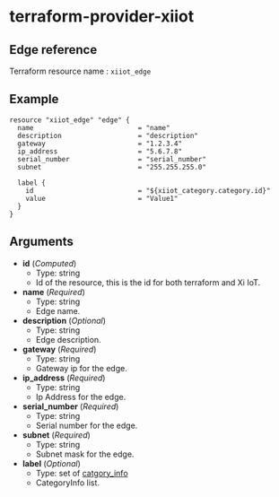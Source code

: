 # terraform-provider-xiiot

## Edge reference

Terraform resource name : `xiiot_edge`

## Example

```
resource "xiiot_edge" "edge" {
  name                          = "name"
  description                   = "description"
  gateway                       = "1.2.3.4"
  ip_address                    = "5.6.7.8"
  serial_number                 = "serial_number"
  subnet                        = "255.255.255.0"

  label {
    id                          = "${xiiot_category.category.id}"
    value                       = "Value1"
  }
}
```

## Arguments

* __id__ (_Computed_)
  * Type: string
  * Id of the resource, this is the id for both terraform and Xi IoT.
* __name__ (_Required_)
  * Type: string
  * Edge name.
* __description__ (_Optional_)
  * Type: string
  * Edge description.
* __gateway__ (_Required_)
  * Type: string
  * Gateway ip for the edge.
* __ip_address__ (_Required_)
  * Type: string
  * Ip Address for the edge.
* __serial_number__ (_Required_)
  * Type: string
  * Serial number for the edge.
* __subnet__ (_Required_)
  * Type: string
  * Subnet mask for the edge.
* __label__ (_Optional_)
  * Type: set of [catgory_info](category_info.md)
  * CategoryInfo list.
